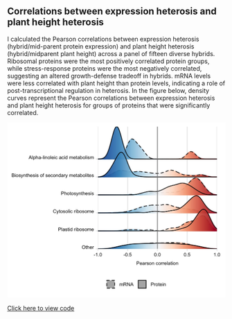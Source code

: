 ## Correlations between expression heterosis and plant height heterosis

I calculated the Pearson correlations between expression heterosis (hybrid/mid-parent protein expression) and plant height heterosis (hybrid/midparent plant height) across a panel of fifteen diverse hybrids. Ribosomal proteins were the most positively correlated protein groups, while stress-response proteins were the most negatively correlated, suggesting an altered growth-defense tradeoff in hybrids. mRNA levels were less correlated with plant height than protein levels, indicating a role of post-transcriptional regulation in heterosis. In the figure below, density curves represent the Pearson correlations between expression heterosis and plant height heterosis for groups of proteins that were significantly correlated.

<img src="images/correlations3.jpg?raw=true"/>

[Click here to view code](https://github.com/devonbirdseye/HeterosisManuscript/blob/master/DataAnalyses.Rmd)
